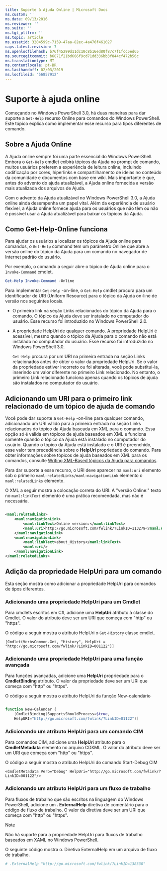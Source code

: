 ```yaml
---
title: Suporte à Ajuda Online | Microsoft Docs
ms.custom: ''
ms.date: 09/13/2016
ms.reviewer: ''
ms.suite: ''
ms.tgt_pltfrm: ''
ms.topic: article
ms.assetid: 3204599c-7159-47aa-82ec-4a476f461027
caps.latest.revision: 7
ms.openlocfilehash: b76f45299d11dc10c8b16ed80f87c7f1fcc5ed65
ms.sourcegitcommit: b6871f21bd666f9cd71dd336bb3f844cf472b56c
ms.translationtype: MT
ms.contentlocale: pt-BR
ms.lasthandoff: 02/03/2019
ms.locfileid: "56857912"
---
```

# <a name="supporting-online-help"></a>Suporte à ajuda online

Começando no Windows PowerShell 3.0, há duas maneiras para dar suporte a `Get-Help` recurso Online para comandos do Windows PowerShell. Este tópico explica como implementar esse recurso para tipos diferentes de comando.

## <a name="about-online-help"></a>Sobre a Ajuda Online

A Ajuda online sempre foi uma parte essencial do Windows PowerShell. Embora o `Get-Help` cmdlet exibirá tópicos da Ajuda no prompt de comando, muitos usuários preferem a experiência de leitura online, incluindo codificação por cores, hiperlinks e compartilhamento de ideias no conteúdo da comunidade e documentos com base em wiki. Mais importante é que, antes do advento do ajuda atualizável, a Ajuda online fornecida a versão mais atualizada dos arquivos de Ajuda.

Com o advento da Ajuda atualizável no Windows PowerShell 3.0, a Ajuda online ainda desempenha um papel vital. Além da experiência de usuário flexível, a Ajuda online fornece ajuda para os usuários que não têm ou não é possível usar a Ajuda atualizável para baixar os tópicos da Ajuda.

## <a name="how-get-help--online-works"></a>Como Get-Help-Online funciona

Para ajudar os usuários a localizar os tópicos da Ajuda online para comandos, o `Get-Help` command tem um parâmetro Online que abre a versão online do tópico da Ajuda para um comando no navegador de Internet padrão do usuário.

Por exemplo, o comando a seguir abre o tópico de Ajuda online para o `Invoke-Command` cmdlet.

```powershell
Get-Help Invoke-Command -Online
```

Para implementar `Get-Help` -on-line, o `Get-Help` cmdlet procura para um identificador de URI (Uniform Resource) para o tópico da Ajuda on-line de versão nos seguintes locais.

- O primeiro link na seção Links relacionados do tópico da Ajuda para o comando. O tópico da Ajuda deve ser instalado no computador do usuário. Esse recurso foi introduzido no Windows PowerShell 2.0.

- A propriedade HelpUri de qualquer comando. A propriedade HelpUri é acessível, mesmo quando o tópico da Ajuda para o comando não está instalado no computador do usuário. Esse recurso foi introduzido no Windows PowerShell 3.0.

  `Get-Help` procura por um URI na primeira entrada na seção Links relacionados antes de obter o valor da propriedade HelpUri. Se o valor da propriedade estiver incorreto ou foi alterada, você pode substituí-la, inserindo um valor diferente no primeiro Link relacionado. No entanto, o primeiro Link relacionado funciona apenas quando os tópicos de ajuda são instalados no computador do usuário.

## <a name="adding-a-uri-to-the-first-related-link-of-a-command-help-topic"></a>Adicionando um URI para o primeiro link relacionado de um tópico de ajuda de comando

Você pode dar suporte a `Get-Help` -on-line para qualquer comando, adicionando um URI válido para a primeira entrada na seção Links relacionados do tópico da Ajuda baseada em XML para o comando. Essa opção só é válida em tópicos de ajuda baseados em XML e funciona somente quando o tópico da Ajuda está instalado no computador do usuário. Quando o tópico da Ajuda está instalado e o URI é preenchido, esse valor tem precedência sobre o **HelpUri** propriedade do comando. Para obter informações sobre tópicos de ajuda baseados em XML para os comandos, consulte [Writing XML-Based tópicos da Ajuda para comandos](../help/writing-xml-based-help-topics-for-commands.md).

Para dar suporte a esse recurso, o URI deve aparecer na `maml:uri` elemento sob o primeiro `maml:relatedLinks/maml:navigationLink` elemento o `maml:relatedLinks` elemento.

O XML a seguir mostra a colocação correta do URI. A "versão Online:" texto no `maml:linkText` elemento é uma prática recomendada, mas não é necessária.

```xml

<maml:relatedLinks>
    <maml:navigationLink>
        <maml:linkText>Online version:</maml:linkText>
        <maml:uri>http://go.microsoft.com/fwlink/?LinkID=113279</maml:uri>
    </maml:navigationLink>
    <maml:navigationLink>
        <maml:linkText>about_History</maml:linkText>
        <maml:uri/>
    </maml:navigationLink>
</maml:relatedLinks>
```

## <a name="adding-the-helpuri-property-to-a-command"></a>Adição da propriedade HelpUri para um comando

Esta seção mostra como adicionar a propriedade HelpUri para comandos de tipos diferentes.

### <a name="adding-a-helpuri-property-to-a-cmdlet"></a>Adicionando uma propriedade HelpUri para um Cmdlet

Para cmdlets escritos em C#, adicione uma **HelpUri** atributo à classe do Cmdlet. O valor do atributo deve ser um URI que começa com "http" ou "https".

O código a seguir mostra o atributo HelpUri o `Get-History` classe cmdlet.

```
[Cmdlet(VerbsCommon.Get, "History", HelpUri = "http://go.microsoft.com/fwlink/?LinkID=001122")]
```

### <a name="adding-a-helpuri-property-to-an-advanced-function"></a>Adicionando uma propriedade HelpUri para uma função avançada

Para funções avançadas, adicione uma **HelpUri** propriedade para o **CmdletBinding** atributo. O valor da propriedade deve ser um URI que começa com "http" ou "https".

O código a seguir mostra o atributo HelpUri da função New-calendário

```powershell

function New-Calendar {
    [CmdletBinding(SupportsShouldProcess=$true,
    HelpURI="http://go.microsoft.com/fwlink/?LinkID=01122")]
```

### <a name="adding-a-helpuri-attribute-to-a-cim-command"></a>Adicionando um atributo HelpUri para um comando CIM

Para comandos CIM, adicione uma **HelpUri** atributo para o **CmdletMetadata** elemento no arquivo CDXML. O valor do atributo deve ser um URI que começa com "http" ou "https".

O código a seguir mostra o atributo HelpUri do comando Start-Debug CIM

```
<CmdletMetadata Verb="Debug" HelpUri="http://go.microsoft.com/fwlink/?LinkID=001122"/>
```

### <a name="adding-a-helpuri-attribute-to-a-workflow"></a>Adicionando um atributo HelpUri para um fluxo de trabalho

Para fluxos de trabalho que são escritos na linguagem do Windows PowerShell, adicione um **. ExternalHelp** diretiva de comentário para o código de fluxo de trabalho. O valor da diretiva deve ser um URI que começa com "http" ou "https".

> [!NOTE]
> Não há suporte para a propriedade HelpUri para fluxos de trabalho baseados em XAML no Windows PowerShell.

O seguinte código mostra o. Diretiva ExternalHelp em um arquivo de fluxo de trabalho.

```powershell
# .ExternalHelp "http://go.microsoft.com/fwlink/?LinkID=138338"
```